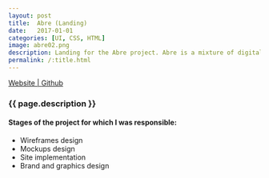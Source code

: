 ```yaml
---
layout: post
title:  Abre (Landing)
date:   2017-01-01
categories: [UI, CSS, HTML]
image: abre02.png
description: Landing for the Abre project. Abre is a mixture of digital and methodological tools that bring the work of local governments closer to neighbors, enhancing the collective construction of neighborhoods and communities.
permalink: /:title.html
---
```

<p>
<a href="http://abre.tumunicipio.org/" target="_blank"><i class="fa fa-external-link-square" aria-hidden="true"></i> Website | </a>
<a href="https://github.com/ciudadanointeligente/abre.tumunicipio" target="_blank"><i class="fa fa-github" aria-hidden="true"></i> Github</a>
</p>

<h3>{{ page.description }}</h3>

<h4>Stages of the project for which I was responsible:</h4>
<ul class="linea list-unstyled">
  <li>Wireframes design</li>
  <li>Mockups design</li>
  <li>Site implementation</li>
  <li>Brand and graphics design</li>
</ul>

<div class="main-slider">
  <div class="item"><img alt="" src="{{ site.baseurl }}img/content/abre/03.png" class="img-responsive"></div>
  <div class="item"><img alt="" src="{{ site.baseurl }}img/content/abre/04.png" class="img-responsive"></div>
  <div class="item"><img alt="" src="{{ site.baseurl }}img/content/abre/05.png" class="img-responsive"></div>
</div>
